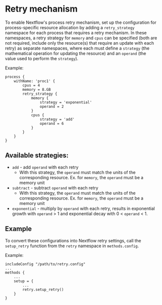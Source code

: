 # Retry mechanism

To enable Nextflow's process retry mechanism, set up the configuration for process-specific resource allocation by adding a `retry_strategy` namespace for each process that requires a retry mechanism. In these namespaces, a retry strategy for `memory` and `cpus` can be specified (both are not required, include only the resource(s) that require an update with each retry) as separate namespaces, where each must define a `strategy` (the mathematical operation for updating the resource) and an `operand` (the value used to perform the `strategy`).

Example:
```Nextflow
process {
    withName: 'proc1' {
        cpus = 4
        memory = 8.GB
        retry_strategy {
            memory {
                strategy = 'exponential'
                operand = 2
            }
            cpus {
                strategy = 'add'
                operand = 6
            }
        }
    }
}
```

## Available strategies:
- `add` - add `operand` with each retry
    - With this strategy, the `operand` must match the units of the corresponding resource. Ex. for `memory`, the `operand` must be a memory unit
- `subtract` - subtract `operand` with each retry
    - With this strategy, the `operand` must match the units of the corresponding resource. Ex. for `memory`, the `operand` must be a memory unit
- `exponential` - multiply by `operand` with each retry, results in exponential growth with `operand` > 1 and exponential decay with 0 < `operand` < 1.


## Example

To convert these configurations into Nextflow retry settings, call the `setup_retry` function from the `retry` namespace in `methods.config`.

Example:
```Nextflow
includeConfig "/path/to/retry.config"
...
methods {
    ...
    setup = {
        ...
        retry.setup_retry()
    }
}
```
